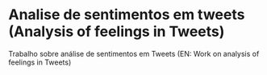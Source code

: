 # Analise de sentimentos em tweets (Analysis of feelings in Tweets)
Trabalho sobre análise de sentimentos em Tweets (EN: Work on analysis of feelings in Tweets)
